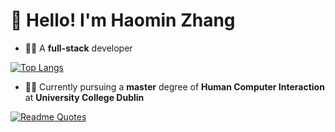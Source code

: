 # :wave: Hello! I'm Haomin Zhang

- :man_technologist: A **full-stack** developer

[![Top Langs](https://github-readme-stats.vercel.app/api/top-langs/?username=hmzhang48&layout=compact)](https://github.com/anuraghazra/github-readme-stats)

- :man_student: Currently pursuing a **master** degree of **Human Computer Interaction** at **University College Dublin**

[![Readme Quotes](https://quotes-github-readme.vercel.app/api?type=horizontal&theme=dracula)](https://github.com/piyushsuthar/github-readme-quotes)
